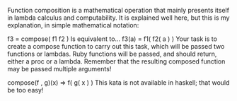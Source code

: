 Function composition is a mathematical operation that mainly presents itself in lambda calculus and computability. It is explained well here, but this is my explanation, in simple mathematical notation:

f3 = compose( f1 f2 )
   Is equivalent to...
f3(a) = f1( f2( a ) )
Your task is to create a compose function to carry out this task, which will be passed two functions or lambdas. Ruby functions will be passed, and should return, either a proc or a lambda. Remember that the resulting composed function may be passed multiple arguments!

compose(f , g)(x)
=> f( g( x ) )
This kata is not available in haskell; that would be too easy!